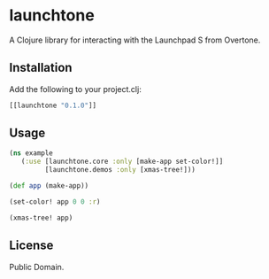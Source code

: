 # launchtone

A Clojure library for interacting with the Launchpad S from Overtone.

## Installation

Add the following to your project.clj:

```clojure
[[launchtone "0.1.0"]]
```

## Usage

```clojure
(ns example
   (:use [launchtone.core :only [make-app set-color!]]
         [launchtone.demos :only [xmas-tree!]))

(def app (make-app))

(set-color! app 0 0 :r)

(xmas-tree! app)
```

## License

Public Domain.